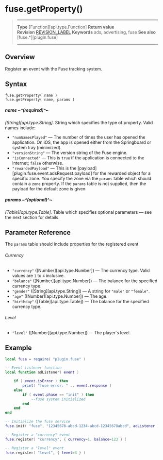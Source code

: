 # fuse.getProperty()

> --------------------- ------------------------------------------------------------------------------------------
> __Type__              [Function][api.type.Function]
> __Return value__      
> __Revision__          [REVISION_LABEL](REVISION_URL)
> __Keywords__          ads, advertising, fuse
> __See also__          [fuse.*][plugin.fuse]
> --------------------- ------------------------------------------------------------------------------------------


## Overview

Register an event with the Fuse tracking system.


## Syntax

	fuse.getProperty( name )
	fuse.getProperty( name, params )

##### name ~^(required)^~
_[String][api.type.String]._ String which specifies the type of property. Valid names include:

* `"numGamesPlayed"` &mdash; The number of times the user has opened the application. On iOS, the app is opened either from the Springboard or system tray (minimized).
* `"versionString"` &mdash; The version string of the Fuse engine.
* `"isConnected"` &mdash; This is `true` if the application is connected to the internet; `false` otherwise.
* `"rewardedPayload"` &mdash; This is the [payload][plugin.fuse.event.adsRequest.payload] for the rewarded object for a specific zone. You specify the zone via the `params` table which should contain a `zone` property. If the `params` table is not supplied, then the payload for the default zone is given

##### params ~^(optional)^~
_[Table][api.type.Table]._ Table which specifies optional parameters &mdash; see the next section for details.


## Parameter Reference

The `params` table should include properties for the registered event.

###### Currency

* `"currency"` ([Number][api.type.Number]) &mdash; The currency type. Valid values are `1` to `4` inclusive.
* `"balance"` ([Number][api.type.Number]) &mdash; The balance for the specified currency type.
* `"gender"` ([String][api.type.String]) &mdash; A string for `"male"` or `"female"`.
* `"age"` ([Number][api.type.Number]) &mdash; The age.
* `"birthday"` ([Table][api.type.Table]) &mdash; The balance for the specified currency type.

###### Level

* `"level"` ([Number][api.type.Number]) &mdash; The player's level.


## Example

``````lua
local fuse = require( "plugin.fuse" )

-- Event listener function
local function adListener( event )

	if ( event.isError ) then
		print( "fuse error: " .. event.response )
	else
		if ( event.phase == "init" ) then
			--fuse system initialized
		end
	end
end

-- Initialize the fuse service
fuse.init( "fuse", "12345678-abcd-1234-abcd-12345678abcd", adListener )

-- Register a "currency" event
fuse.register( "currency", { currency=1, balance=123 } )

-- Register a "level" event
fuse.register( "level", { level=4 } )
``````
